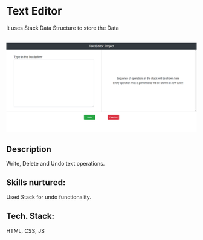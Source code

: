 # Text Editor
<p>It uses Stack Data Structure to store the Data </p>
<br>
<img src="/snap.png">

## Description
Write, Delete and Undo text operations.

## Skills nurtured:
Used Stack for undo functionality.

## Tech. Stack:
HTML, CSS, JS
